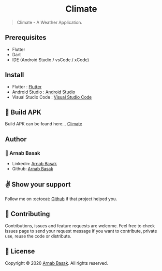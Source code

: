 # <center>Climate</center>
> Climate - A Weather Application.

## Prerequisites
* Flutter
* Dart
* IDE (Android Studio / vsCode / xCode)

## Install
* Flutter : [Flutter](https://flutter.dev/)
* Android Studio : [Android Studio](https://developer.android.com/studio/?gclsrc=ds&gclsrc=ds)
* Visual Studio Code : [Visual Studio Code](https://code.visualstudio.com/)

## :hammer: Build APK

Build APK can be found here... [Climate](https:github.com/arnabb38/clima)

## Author
### :bust_in_silhouette: Arnab Basak
* Linkedin: [Arnab Basak](https:linkedin/in/arnab-basak)
* Github: [Arnab Basak](https:github.com/arnabb38)

## :v: Show your support
Follow me on :octocat: [Github](https:github.com/arnabb38) if that project helped you.

## :handshake: Contributing
Contributions, issues and feature requests are welcome.
Feel free to check issues page to send your request message if you want to contribute, private use, reuse the code or distribute.

## :memo: License
Copyright © 2020 [Arnab Basak](https:github.com/arnabb38). All rights reserved. 
